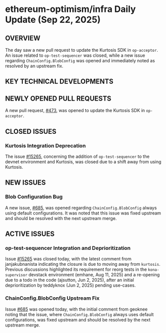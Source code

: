# ethereum-optimism/infra Daily Update (Sep 22, 2025)
## OVERVIEW 
The day saw a new pull request to update the Kurtosis SDK in `op-acceptor`. An issue related to `op-test-sequencer` was closed, while a new issue regarding `ChainConfig.BlobConfig` was opened and immediately noted as resolved by an upstream fix.

## KEY TECHNICAL DEVELOPMENTS

## NEWLY OPENED PULL REQUESTS
A new pull request, [#473](https://github.com/ethereum-optimism/infra/pull/473), was opened to update the Kurtosis SDK in `op-acceptor`.

## CLOSED ISSUES

### Kurtosis Integration Deprecation
The issue [#15265](https://github.com/ethereum-optimism/infra/issues/15265), concerning the addition of `op-test-sequencer` to the devnet environment and Kurtosis, was closed due to a shift away from using Kurtosis.

## NEW ISSUES

### Blob Configuration Bug
A new issue, [#685](https://github.com/ethereum-optimism/infra/issues/685), was opened regarding `ChainConfig.BlobConfig` always using default configurations. It was noted that this issue was fixed upstream and should be resolved with the next upstream merge.

## ACTIVE ISSUES

### op-test-sequencer Integration and Deprioritization
Issue [#15265](https://github.com/ethereum-optimism/infra/issues/15265) was closed today, with the latest comment from janjakubnanista indicating the closure is due to moving away from `kurtosis`. Previous discussions highlighted its requirement for reorg tests in the `kona-supervisor` devstack environment (emhane, Aug 11, 2025) and a re-opening due to a todo in the code (ajsutton, Jun 2, 2025), after an initial deprioritization by teddyknox (Jun 2, 2025) pending use-cases.

### ChainConfig.BlobConfig Upstream Fix
Issue [#685](https://github.com/ethereum-optimism/infra/issues/685) was opened today, with the initial comment from geoknee noting that the issue, where `ChainConfig.BlobConfig` always uses default configurations, was fixed upstream and should be resolved by the next upstream merge.